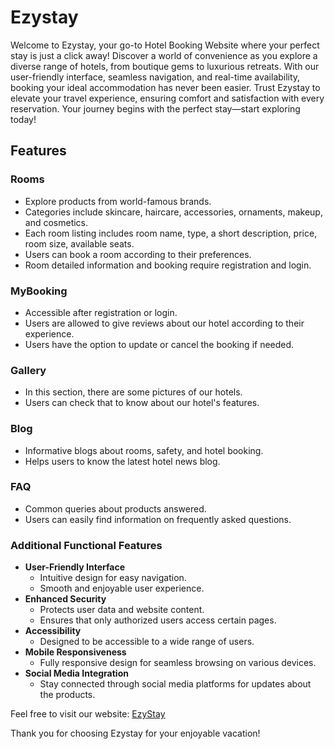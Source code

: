 # Ezystay

Welcome to Ezystay, your go-to Hotel Booking Website where your perfect stay is just a click away! Discover a world of convenience as you explore a diverse range of hotels, from boutique gems to luxurious retreats. With our user-friendly interface, seamless navigation, and real-time availability, booking your ideal accommodation has never been easier. Trust Ezystay to elevate your travel experience, ensuring comfort and satisfaction with every reservation. Your journey begins with the perfect stay—start exploring today!

## Features

### Rooms

- Explore products from world-famous brands.
- Categories include skincare, haircare, accessories, ornaments, makeup, and cosmetics.
- Each room listing includes room name, type, a short description, price, room size, available seats.
- Users can book a room according to their preferences.
- Room detailed information and booking require registration and login.

### MyBooking

- Accessible after registration or login.
- Users are allowed to give reviews about our hotel according to their experience.
- Users have the option to update or cancel the booking if needed.

### Gallery

- In this section, there are some pictures of our hotels.
- Users can check that to know about our hotel's features.

### Blog

- Informative blogs about rooms, safety, and hotel booking.
- Helps users to know the latest hotel news blog.

### FAQ

- Common queries about products answered.
- Users can easily find information on frequently asked questions.

### Additional Functional Features

- **User-Friendly Interface**
  - Intuitive design for easy navigation.
  - Smooth and enjoyable user experience.
- **Enhanced Security**
  - Protects user data and website content.
  - Ensures that only authorized users access certain pages.
- **Accessibility**
  - Designed to be accessible to a wide range of users.
- **Mobile Responsiveness**
  - Fully responsive design for seamless browsing on various devices.
- **Social Media Integration**
  - Stay connected through social media platforms for updates about the products.

Feel free to visit our website: [EzyStay](https://hotel-horizon.web.app)

Thank you for choosing Ezystay for your enjoyable vacation!
